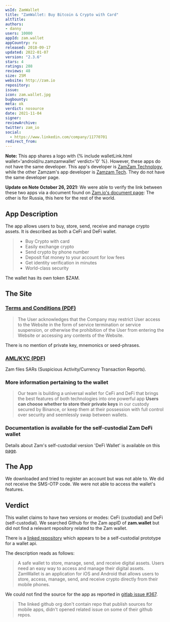 ```yaml
---
wsId: ZamWallet
title: "ZamWallet: Buy Bitcoin & Crypto with Card"
altTitle: 
authors:
- danny
users: 10000
appId: zam.wallet
appCountry: ru
released: 2018-09-17
updated: 2022-01-07
version: "2.3.6"
stars: 4
ratings: 288
reviews: 48
size: 25M
website: http://zam.io
repository: 
issue: 
icon: zam.wallet.jpg
bugbounty: 
meta: ok
verdict: nosource
date: 2021-11-04
signer: 
reviewArchive:
twitter: zam_io
social:
  - https://www.linkedin.com/company/11770701
redirect_from:
---
```


**Note:** This app shares a logo with {% include walletLink.html wallet='android/ru.zamzamwallet' verdict='0' %}. However, these apps do not have the same developer. This app's developer is [ZamZam Technology](https://play.google.com/store/apps/developer?id=ZamZam+Technology), while the other Zamzam's app developer is [Zamzam Tech](https://play.google.com/store/apps/developer?id=Zamzam+Tech). They do not have the same developer page.

**Update on Note October 26, 2021:** We were able to verify the link between these two apps via a document found on [Zam.io's document page](https://docs.zam.io/ecosystem/zam.me-zamzam): The other is for Russia, this here for the rest of the world.

## App Description

The app allows users to buy, store, send, receive and manage crypto assets. It is described as both a CeFi and DeFi wallet.

> - Buy Crypto with card
> - Easily exchange crypto
> - Send crypto by phone number
> - Deposit fiat money to your account for low fees
> - Get identity verification in minutes
> - World-class security

The wallet has its own token $ZAM.

## The Site

### [Terms and Conditions (PDF)](https://zam.io/docs/debe5b38c66e212ac7afddf8293af433.pdf)

> The User acknowledges that the Company may restrict User access to the Website in the form of service termination or service suspension, or otherwise the prohibition of the User from entering the Website or
accessing any contents of the Website.

There is no mention of private key, mnemonics or seed-phrases.

### [AML/KYC (PDF)](https://zam.io/docs/AML_Policy_zam.io.pdf)

Zam files SARs (Suspicious Activity/Currency Transaction Reports).

### More information pertaining to the wallet

> Our team is building a universal wallet for CeFi and DeFi that brings the best features of both technologies into one powerful app **Users can choose whether to store their private keys** in our custody secured by Binance, or keep them at their possession with full control over security and seemlessly swap between wallets.

### Documentation is available for the self-custodial Zam DeFi wallet

Details about Zam's self-custodial version 'DeFi Wallet' is available on this [page](https://docs.zam.io/ecosystem/zam.io-zamwallet/defi-wallet).

## The App

We downloaded and tried to register an account but was not able to. We did not receive the SMS-OTP code. We were not able to access the wallet's features.

## Verdict

This wallet claims to have two versions or modes: CeFi (custodial) and DeFi (self-custodial). We searched Github for the Zam appID of **zam.wallet** but did not find a relevant repository related to the Zam wallet.

There is a [linked repository](https://github.com/Zamzam-Technology/zamio_api_prototype) which appears to be a self-custodial prototype for a wallet api.

The description reads as follows:

> A safe wallet to store, manage, send, and receive digital assets. Users need an easy way to access and manage their digital assets. ZamWallet is an application for iOS and Android that allows users to store, access, manage, send, and receive crypto directly from their mobile phones.

We could not find the source for the app as reported in [gitlab issue #367](https://gitlab.com/walletscrutiny/walletScrutinyCom/-/issues/367).

> The linked github org don't contain repo that publish sources for mobile apps, didn't opened related issue on some of their github repos.
